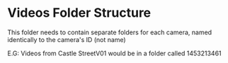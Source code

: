 # Videos Folder Structure

This folder needs to contain separate folders for each camera, named identically to the camera's ID (not name)

E.G: Videos from Castle StreetV01 would be in a folder called 1453213461